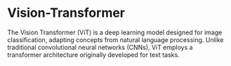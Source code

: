 # Vision-Transformer
The Vision Transformer (ViT) is a deep learning model designed for image classification, adapting concepts from natural language processing. Unlike traditional convolutional neural networks (CNNs), ViT employs a transformer architecture originally developed for text tasks.  

